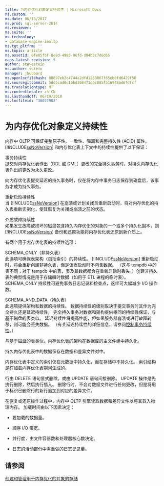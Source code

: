 ```yaml
---
title: 为内存优化对象定义持续性 | Microsoft Docs
ms.custom: ''
ms.date: 06/13/2017
ms.prod: sql-server-2014
ms.reviewer: ''
ms.suite: ''
ms.technology:
- database-engine-imoltp
ms.tgt_pltfrm: ''
ms.topic: article
ms.assetid: 0fe85fbf-8e8d-4983-96fd-d04b3c7d6d65
caps.latest.revision: 5
author: stevestein
ms.author: sstein
manager: jhubbard
ms.openlocfilehash: 80897eb2c4744a2dfd1253067f65eb0fd6429f50
ms.sourcegitcommit: 5dd5cad0c1bbd308471d6c885f516948ad67dfcf
ms.translationtype: MT
ms.contentlocale: zh-CN
ms.lasthandoff: 06/19/2018
ms.locfileid: "36027903"
---
```

# <a name="defining-durability-for-memory-optimized-objects"></a>为内存优化对象定义持续性
  内存中 OLTP 可保证完整原子性、一致性、隔离和完整持久性 (ACID) 属性。 [!INCLUDE[ssNoVersion](../../includes/ssnoversion-md.md)] 和内存优化表上下文中的持续性提供了以下保证：  
  
 事务持续性  
 提交对内存优化表作出（DDL 或 DML）更改的完全持久事务时，对持久内存优化表作出的更改为永久更改。  
  
 向内存优化表提交延迟的持久事务时，仅在将内存中事务日志保存到磁盘后，该事务才成为持久事务。  
  
 重新启动持续性  
 当 [!INCLUDE[ssNoVersion](../../includes/ssnoversion-md.md)] 在崩溃或计划关闭后重新启动时，将对内存优化的持久表重新实例化，使其恢复为关闭或崩溃之前的状态。  
  
 介质故障持续性  
 如果发生故障或损坏的磁盘包含持久内存优化的对象的一个或多个持久化副本，则 [!INCLUDE[ssNoVersion](../../includes/ssnoversion-md.md)] 备份和还原功能将内存优化表还原到新介质上。  
  
 有两个用于内存优化表的持续性选项：  
  
 SCHEMA_ONLY（非持久表）  
 此选项可确保表架构（包括索引）的持续性。 [!INCLUDE[ssNoVersion](../../includes/ssnoversion-md.md)] 重新启动时，将会重新创建非持久表，但是该表启动时不包含数据。 （这与 tempdb 中的表不同；对于 tempdb 中的表，表及其数据都会在重新启动时丢失。）创建非持久表的典型情况是用于存储瞬时数据（如用于 ETL 进程的临时表）。 SCHEMA_ONLY 持续性可避免事务日志记录和检查点，这样可大幅减少 I/O 操作数。  
  
 SCHEMA_AND_DATA（持久表）  
 此选项提供架构和数据的持续性。 数据持续性的级别取决于提交事务时其作为完全持久还是延迟持续性。 完全持久事务对数据和架构提供相同的持续性保证，与基于磁盘的表类似。 延迟持续性将提高性能，但如果服务器崩溃或进行故障转移，则可能会丢失数据。 （有关延迟持续性的详细信息，请参阅[控制事务持续性](../logs/control-transaction-durability.md)。）  
  
 与基于磁盘的表类似，内存优化表的架构在数据库的主文件组中持久化。  
  
 持久内存优化表中的数据保存在数据和差异文件对中。  
  
 内存优化表中定义的索引仅在元数据中持久化，而在存储中不持久化。 索引结构是在加载内存优化表期间生成的。  
  
 行由 DELETE 语句显式删除，或由 UPDATE 语句间接删除。 UPDATE 操作是先执行删除，然后执行插入。 删除行时，不会对数据文件进行任何更改，但是将用于标识已删除行的新行追加到对应的差异文件。  
  
 在恢复或还原操作过程中，内存中 OLTP 引擎读取数据和差异文件以将其载入物理内存。 加载时间由以下因素决定：  
  
-   要加载的数据量。  
  
-   顺序 I/O 带宽。  
  
-   并行度，由文件容器数和处理器核心数决定。  
  
-   日志的活动部分中需重做的日志记录量。  
  
## <a name="see-also"></a>请参阅  
 [创建和管理用于内存优化的对象的存储](creating-and-managing-storage-for-memory-optimized-objects.md)  
  
  